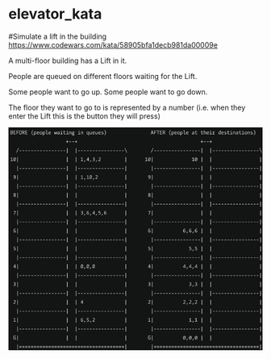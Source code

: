 # elevator_kata

#Simulate a lift in the building
https://www.codewars.com/kata/58905bfa1decb981da00009e

A multi-floor building has a Lift in it.

People are queued on different floors waiting for the Lift.

Some people want to go up. Some people want to go down.

The floor they want to go to is represented by a number (i.e. when they enter the Lift this is the button they will
press)

![img.png](img.png)
